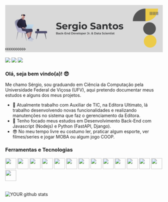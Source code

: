 <p align="center">
  <img src="bg_readme.png" width="980">
</p>

[<img src="https://img.shields.io/badge/github-%2312100E.svg?&style=for-the-badge&logo=github&logoColor=white" />](https://github.com/Sergiios)
[<img src="https://img.shields.io/badge/linkedin-%230077B5.svg?&style=for-the-badge&logo=linkedin&logoColor=white" />](https://www.linkedin.com/in/sergio-santos-715553226/)
[<img src="https://img.shields.io/badge/notion-%2312100E.svg?&style=for-the-badge&logo=notion&logoColor=white" />](https://immediate-cyclone-d54.notion.site/487bcb2e2411410eade5b2fb94c6c5db?v=ac94fe0827d74e6c8cac4a276e050ddd)


### Olá, seja bem vindo(a)! 😎

Me chamo Sérgio, sou graduando em Ciência da Computação pela Universidade Federal de Viçosa (UFV), aqui pretendo documentar meus estudos e alguns dos meus projetos.


- 🔭 Atualmente trabalho com Auxiliar de TIC, na Editora Ultimato, lá trabalho desenvolvendo novas funcionalidades e realizando manutenções no sistema que faz o gerenciamento da Editora.
- 🧐 Tenho focado meus estudos em Desenvolvimento Back-End com Javascript (Nodejs) e Python (FastAPI, Django).
- 😎 No meu tempo livre eu costumo ler, praticar algum esporte, ver filmes/series e jogar MOBA ou algum jogo COOP. 



### Ferramentas e Tecnologias
<div display="flex" margin="10px">
  <img src="https://cdn.jsdelivr.net/gh/devicons/devicon/icons/c/c-plain.svg" width="35" height="35"/>
  <img src="https://cdn.jsdelivr.net/gh/devicons/devicon/icons/cplusplus/cplusplus-plain.svg" width="35" height="35"/>
  <img src="https://cdn.jsdelivr.net/gh/devicons/devicon/icons/javascript/javascript-original.svg" width="35" height="35"/>
  <img src="https://cdn.jsdelivr.net/gh/devicons/devicon/icons/nodejs/nodejs-original.svg" width="35" height="35"/>
  <img src="https://cdn.jsdelivr.net/gh/devicons/devicon/icons/nextjs/nextjs-original.svg" width="35" height="35"/>
  <img src="https://cdn.jsdelivr.net/gh/devicons/devicon/icons/python/python-original.svg" width="35" height="35"/>
  <img src="https://cdn.jsdelivr.net/gh/devicons/devicon/icons/numpy/numpy-original.svg" width="35" height="35"/>
  <img src="https://cdn.jsdelivr.net/gh/devicons/devicon/icons/git/git-original.svg" width="35" height="35"/>
  <img src="https://cdn.jsdelivr.net/gh/devicons/devicon/icons/mysql/mysql-original.svg" width="35" height="35"/>
  <img src="https://cdn.jsdelivr.net/gh/devicons/devicon/icons/postgresql/postgresql-plain.svg" width="35" height="35"/>
  <img src="https://cdn.jsdelivr.net/gh/devicons/devicon/icons/firebase/firebase-plain.svg" width="35" height="35"/>
  <img src="https://cdn.jsdelivr.net/gh/devicons/devicon/icons/mongodb/mongodb-original.svg" width="35" height="35"/>
  <img src="https://cdn.jsdelivr.net/gh/devicons/devicon/icons/oracle/oracle-original.svg" width="35" height="35"/>
  <img src="https://cdn.jsdelivr.net/gh/devicons/devicon/icons/graphql/graphql-plain.svg" width="35" height="35"/>
<div/>
 <br/>

![YOUR github stats](https://github-readme-stats.vercel.app/api?username=Sergiios)




